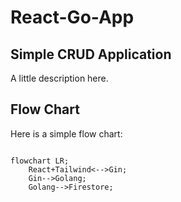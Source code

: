 # React-Go-App

## Simple CRUD Application

A little description here.

## Flow Chart

Here is a simple flow chart:

<!---
flowchart LR;
graph TD;



# Folder Structure

> Folder structure options and naming conventions for software projects

### A typical top-level directory layout

    ├── Models/ Entry.go
    ├── Routes
    │   ├── Connection.go
    │   └── Entries.go
    ├── docs                    # Documentation files (alternatively `doc`)
    ├── src                     # Source files (alternatively `lib` or `app`)
    ├── test                    # Automated tests (alternatively `spec` or `tests`)
    ├── tools                   # Tools and utilities
    ├── LICENSE
    └── README.md

-->

```mermaid

flowchart LR;
    React+Tailwind<-->Gin;
    Gin-->Golang;
    Golang-->Firestore;
```
